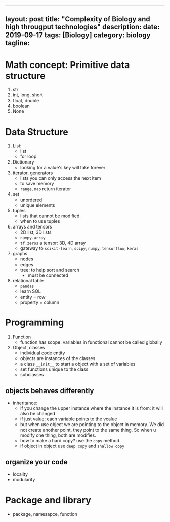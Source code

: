 ---
layout: post
title:  "Complexity of Biology and high througput technologies"
description:
date:   2019-09-17
tags: [Biology]
category: biology
tagline: 
--
# Math concept: Primitive data structure
1. str
2. int, long, short
3. float, double
4. boolean
5. None

# Data Structure
1. List:
    - list
	- for loop
2. Dictionary
    - looking for a value's key will take forever
3. iterator, generators
    - lists you can only access the next item
	- to save memory
	- `range`, `map` return iterator
4. set
    - unordered
	- unique elements
5. tuples
    - lists that cannot be modified.
	- when to use tuples
6. arrays and tensors
    - 2D list, 3D lists
	- `numpy.array`
	- `tf.zeros` a tensor: 3D, 4D array
	- gateway to `scikit-learn`, `scipy`, `numpy`, `tensorflow`, `keras`
7. graphs
    - nodes
	- edges
	- tree: to help sort and search
	    - must be connected
8. relational table
    - `pandas`
	- learn SQL
	- entity = row
	- property = column
	
# Programming
1. Function
    - function has scope: variables in functional cannot be called globally
2. Object, classes
    - individual code entity
	- objects are instances of the classes
	- a class `__init__` to start a object with a set of variables
	- set functions unique to the class
	- subclasses

## objects behaves differently
- inheritance:
    - if you change the upper instance where the instance it is from: it will also be changed
	- if just value: each variable points to the vcalue
	- but when use object we are pointing to the object in memory. We did not create another point, they point to the same thing. So when u modify one thing, both are modifies.
	- how to make a hard copy? use the `copy` method.
	- if object in object use `deep copy` and `shallow copy`

## organize your code
- locality
- modularity

# Package and library
- package, namesapce, function